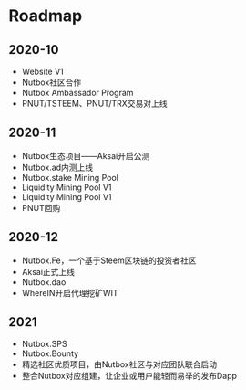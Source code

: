 # Roadmap

## 2020-10

* Website V1
* Nutbox社区合作
* Nutbox Ambassador Program
* PNUT/TSTEEM、PNUT/TRX交易对上线

## 2020-11

* Nutbox生态项目——Aksai开启公测
* Nutbox.ad内测上线
* Nutbox.stake Mining Pool
* Liquidity Mining Pool V1
* Liquidity Mining Pool V1
* PNUT回购

## 2020-12

* Nutbox.Fe，一个基于Steem区块链的投资者社区
* Aksai正式上线
* Nutbox.dao
* WhereIN开启代理挖矿WIT

## 2021

* Nutbox.SPS
* Nutbox.Bounty
* 精选社区优质项目，由Nutbox社区与对应团队联合启动
* 整合Nutbox对应组建，让企业或用户能轻而易举的发布Dapp
